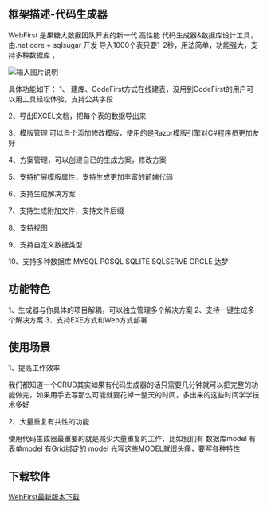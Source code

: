 ## 框架描述-代码生成器
WebFirst  是果糖大数据团队开发的新一代 高性能 代码生成器&数据库设计工具，由.net core  + sqlsugar 开发 导入1000个表只要1-2秒，用法简单，功能强大，支持多种数据库 ，

![输入图片说明](https://www.donet5.com//_theme/ueditor/utf8-net/net/upload/image/20211009/6376941449795119979562201.png "用例")

具体功能如下：
1、 建库、CodeFirst方式在线建表，没用到CodeFirst的用户可以用工具轻松体验，支持公共字段

2、导出EXCEL文档，把每个表的数据导出来

3、模版管理 可以自个添加修改模版，使用的是Razor模版引擎对C#程序员更加友好

4、方案管理，可以创建自已的生成方案，修改方案

5、支持扩展模版属性，支持生成更加丰富的前端代码

6、支持生成解决方案

7、支持生成附加文件，支持文件后缀

8、支持视图

9、支持自定义数据类型

10、支持多种数据库 MYSQL PGSQL SQLITE SQLSERVE  ORCLE  达梦 
 
## 功能特色
1、生成器与你具体的项目解耦，可以独立管理多个解决方案
2、支持一键生成多个解决方案
3、支持EXE方式和Web方式部署

## 使用场景 

1、提高工作效率

我们都知道一个CRUD其实如果有代码生成器的话只需要几分钟就可以把完整的功能做完，如果用手去写那么可能就要花掉一整天的时间，多出来的这些时间学学技术多好

2、大量重复有共性的功能

使用代码生成器最重要的就是减少大量重复的工作，比如我们有 数据库model 有表单model 有Grid绑定的 model  光写这些MODEL就很头痛，要写各种特性 

## 下载软件
[WebFirst最新版本下载](https://www.donet5.com/Doc/11/2388)
